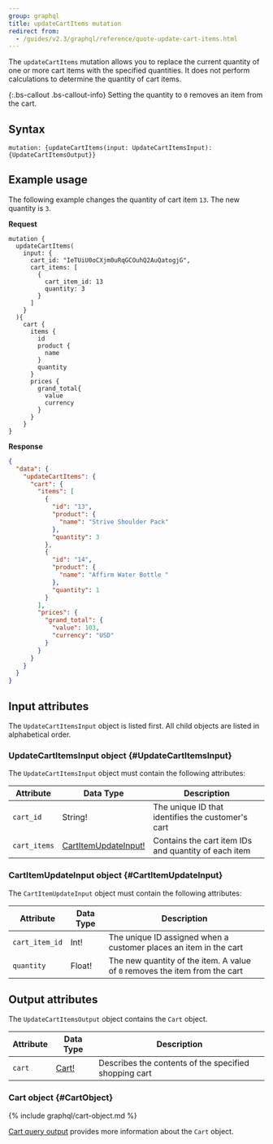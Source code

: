 ```yaml
---
group: graphql
title: updateCartItems mutation
redirect from:
  - /guides/v2.3/graphql/reference/quote-update-cart-items.html
---
```


The `updateCartItems` mutation allows you to replace the current quantity of one or more cart items with the specified quantities. It does not perform calculations to determine the quantity of cart items.

{:.bs-callout .bs-callout-info}
Setting the quantity to `0` removes an item from the cart.

## Syntax

`mutation: {updateCartItems(input: UpdateCartItemsInput): {UpdateCartItemsOutput}}`

## Example usage

The following example changes the quantity of cart item `13`. The new quantity is `3`.

**Request**

```text
mutation {
  updateCartItems(
    input: {
      cart_id: "IeTUiU0oCXjm0uRqGCOuhQ2AuQatogjG",
      cart_items: [
        {
          cart_item_id: 13
          quantity: 3
        }
      ]
    }
  ){
    cart {
      items {
        id
        product {
          name
        }
        quantity
      }
      prices {
        grand_total{
          value
          currency
        }
      }
    }
}
```

**Response**

```json
{
  "data": {
    "updateCartItems": {
      "cart": {
        "items": [
          {
            "id": "13",
            "product": {
              "name": "Strive Shoulder Pack"
            },
            "quantity": 3
          },
          {
            "id": "14",
            "product": {
              "name": "Affirm Water Bottle "
            },
            "quantity": 1
          }
        ],
        "prices": {
          "grand_total": {
            "value": 103,
            "currency": "USD"
          }
        }
      }
    }
  }
}
```

## Input attributes

The `UpdateCartItemsInput` object is listed first. All child objects are listed in alphabetical order.

### UpdateCartItemsInput object {#UpdateCartItemsInput}

The `UpdateCartItemsInput` object must contain the following attributes:

Attribute |  Data Type | Description
--- | --- | ---
`cart_id` | String! | The unique ID that identifies the customer's cart
`cart_items` | [CartItemUpdateInput!](#CartItemUpdateInput) | Contains the cart item IDs and quantity of each item

### CartItemUpdateInput object {#CartItemUpdateInput}

The `CartItemUpdateInput` object must contain the following attributes:

Attribute |  Data Type | Description
--- | --- | ---
`cart_item_id` | Int! | The unique ID assigned when a customer places an item in the cart
`quantity` | Float! | The new quantity of the item. A value of `0` removes the item from the cart

## Output attributes

The `UpdateCartItemsOutput` object contains the `Cart` object.

Attribute |  Data Type | Description
--- | --- | ---
`cart` |[Cart!](#CartObject) | Describes the contents of the specified shopping cart

### Cart object {#CartObject}

{% include graphql/cart-object.md %}

[Cart query output]({{page.baseurl}}/graphql/queries/cart.html#cart-output) provides more information about the `Cart` object.
